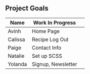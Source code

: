 ## Project Goals

| Name | Work In Progress | |
| --- | --- | --- |
| Avinh | Home Page | 
| Calissa | Recipe Log Out | 
| Paige | Contact Info |
| Natalie | Set up SCSS |
| Yolanda | Signup, Newsletter |
